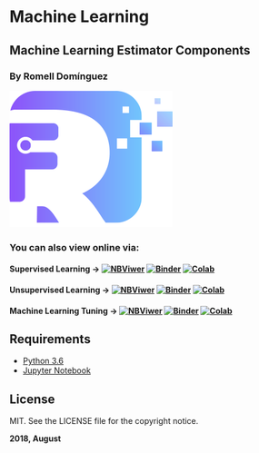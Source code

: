 # Machine Learning

## Machine Learning Estimator Components
 

### By Romell Domínguez
[![](snapshot/icono.png)](https://www.romellfudi.com/)

### You can also view online via:

#### Supervised Learning -> [![NBViwer](https://img.shields.io/badge/display-nbviwer-blue.svg)](http://nbviewer.jupyter.org/github/romellfudi/MachineLearing/blob/master/1.Supervised%20Learning.ipynb) [![Binder](https://mybinder.org/badge.svg)](https://mybinder.org/v2/gh/romellfudi/MachineLearing/master?filepath=1.Supervised%2520Learning.ipynb) [![Colab](https://img.shields.io/badge/launch-colaboratory-yellow.svg)](https://colab.research.google.com/github/romellfudi/MachineLearing/blob/master/1.Supervised%20Learning.ipynb)

#### Unsupervised Learning -> [![NBViwer](https://img.shields.io/badge/display-nbviwer-blue.svg)](http://nbviewer.jupyter.org/github/romellfudi/MachineLearing/blob/master/2.Unsupervised%20Learning.ipynb) [![Binder](https://mybinder.org/badge.svg)](https://mybinder.org/v2/gh/romellfudi/MachineLearing/master?filepath=2.Unsupervised%2520Learning.ipynb) [![Colab](https://img.shields.io/badge/launch-colaboratory-yellow.svg)](https://colab.research.google.com/github/romellfudi/MachineLearing/blob/master/2.Unsupervised%20Learning.ipynb)

#### Machine Learning Tuning -> [![NBViwer](https://img.shields.io/badge/display-nbviwer-blue.svg)](http://nbviewer.jupyter.org/github/romellfudi/MachineLearing/blob/master/3.Machine%20Learning%20Tuning.ipynb) [![Binder](https://mybinder.org/badge.svg)](https://mybinder.org/v2/gh/romellfudi/MachineLearing/master?filepath=3.Machine%2520Learning%2520Tuning.ipynb) [![Colab](https://img.shields.io/badge/launch-colaboratory-yellow.svg)](https://colab.research.google.com/github/romellfudi/MachineLearing/blob/master/3.Machine%20Learning%20Tuning.ipynb)

## Requirements

* [Python 3.6](https://www.python.org/downloads/release/python-360/)
* [Jupyter Notebook](http://jupyter.org/)

## License

MIT. See the LICENSE file for the copyright notice.

**2018, August**